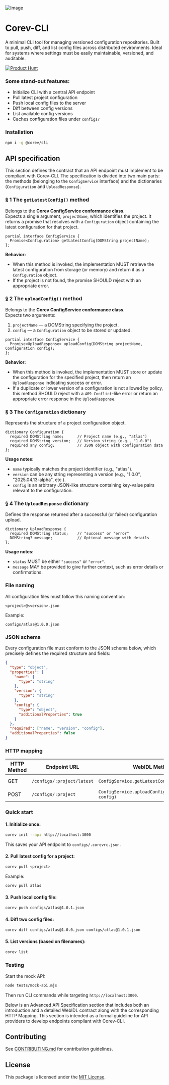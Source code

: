 ![Image](https://github.com/user-attachments/assets/e857b10d-693a-4a57-b843-701848a81718)

# Corev-CLI

A minimal CLI tool for managing versioned configuration repositories. Built to pull, push, diff, and list config files across distributed environments. Ideal for systems where settings must be easily maintainable, versioned, and auditable.

[![Product Hunt](https://api.producthunt.com/widgets/embed-image/v1/featured.svg?post_id=952597&theme=dark)](https://www.producthunt.com/posts/corev-cli?embed=true&utm_source=badge-featured&utm_medium=badge&utm_souce=badge-corev-cli)

### Some stand-out features:
- Initialize CLI with a central API endpoint
- Pull latest project configuration
- Push local config files to the server
- Diff between config versions
- List available config versions
- Caches configuration files under `configs/`

### Installation

```bash
npm i -g @corev/cli
```

## API specification

This section defines the contract that an API endpoint must implement to be compliant with Corev-CLI. The specification is divided into two main parts: the methods (belonging to the `ConfigService` interface) and the dictionaries (`Configuration` and `UploadResponse`).

### § 1 The `getLatestConfig()` method

Belongs to the **Corev ConfigService conformance class**.  
Expects a single argument, `projectName`, which identifies the project. It returns a promise that resolves with a `Configuration` object containing the latest configuration for that project.

```webidl
partial interface ConfigService {
  Promise<Configuration> getLatestConfig(DOMString projectName);
};
```

**Behavior:**
- When this method is invoked, the implementation MUST retrieve the latest configuration from storage (or memory) and return it as a `Configuration` object.
- If the project is not found, the promise SHOULD reject with an appropriate error.

### § 2 The `uploadConfig()` method

Belongs to the **Corev ConfigService conformance class**.  
Expects two arguments:
1. `projectName` — a DOMString specifying the project.
2. `config` — a `Configuration` object to be stored or updated.

```webidl
partial interface ConfigService {
  Promise<UploadResponse> uploadConfig(DOMString projectName, Configuration config);
};
```

**Behavior:**
- When this method is invoked, the implementation MUST store or update the configuration for the specified project, then return an `UploadResponse` indicating success or error.
- If a duplicate or lower version of a configuration is not allowed by policy, this method SHOULD reject with a `409 Conflict`-like error or return an appropriate error response in the `UploadResponse`.

### § 3 The `Configuration` dictionary

Represents the structure of a project configuration object.

```webidl
dictionary Configuration {
  required DOMString name;      // Project name (e.g., "atlas")
  required DOMString version;   // Version string (e.g., "1.0.0")
  required any config;          // JSON object with configuration data
};
```

**Usage notes:**
- `name` typically matches the project identifier (e.g., "atlas").
- `version` can be any string representing a version (e.g., "1.0.0", "2025.04.13-alpha", etc.).
- `config` is an arbitrary JSON-like structure containing key-value pairs relevant to the configuration.

### § 4 The `UploadResponse` dictionary

Defines the response returned after a successful (or failed) configuration upload.

```webidl
dictionary UploadResponse {
  required DOMString status;    // "success" or "error"
  DOMString? message;           // Optional message with details
};
```

**Usage notes:**
- `status` MUST be either `"success"` or `"error"`.
- `message` MAY be provided to give further context, such as error details or confirmations.

### File naming

All configuration files must follow this naming convention:

```
<project>@<version>.json
```

Example:

```
configs/atlas@1.0.0.json
```

### JSON schema

Every configuration file must conform to the JSON schema below, which precisely defines the required structure and fields:

```json
{
  "type": "object",
  "properties": {
    "name": {
      "type": "string"
    },
    "version": {
      "type": "string"
    },
    "config": {
      "type": "object",
      "additionalProperties": true
    }
  },
  "required": ["name", "version", "config"],
  "additionalProperties": false
}
```

### HTTP mapping

| HTTP Method | Endpoint URL                     | WebIDL Method                                      | Expected Response       |
|-------------|----------------------------------|----------------------------------------------------|-------------------------|
| GET         | `/configs/:project/latest`       | `ConfigService.getLatestConfig(projectName)`       | `Configuration` object  |
| POST        | `/configs/:project`              | `ConfigService.uploadConfig(projectName, config)`  | `UploadResponse` object |


### Quick start

#### 1. Initialize once:

```bash
corev init --api http://localhost:3000
```

This saves your API endpoint to `configs/.corevrc.json`.

#### 2. Pull latest config for a project:

```bash
corev pull <project>
```

Example:

```bash
corev pull atlas
```

#### 3. Push local config file:

```bash
corev push configs/atlas@1.0.1.json
```

#### 4. Diff two config files:

```bash
corev diff configs/atlas@1.0.0.json configs/atlas@1.0.1.json
```

#### 5. List versions (based on filenames):

```bash
corev list
```

### Testing

Start the mock API:

```bash
node tests/mock-api.mjs
```

Then run CLI commands while targeting `http://localhost:3000`.

Below is an Advanced API Specification section that includes both an introduction and a detailed WebIDL contract along with the corresponding HTTP Mapping. This section is intended as a formal guideline for API providers to develop endpoints compliant with Corev-CLI.


## Contributing

See [CONTRIBUTING.md](CONTRIBUTING.md) for contribution guidelines.

## License

This package is licensed under the [MIT License](LICENSE).

